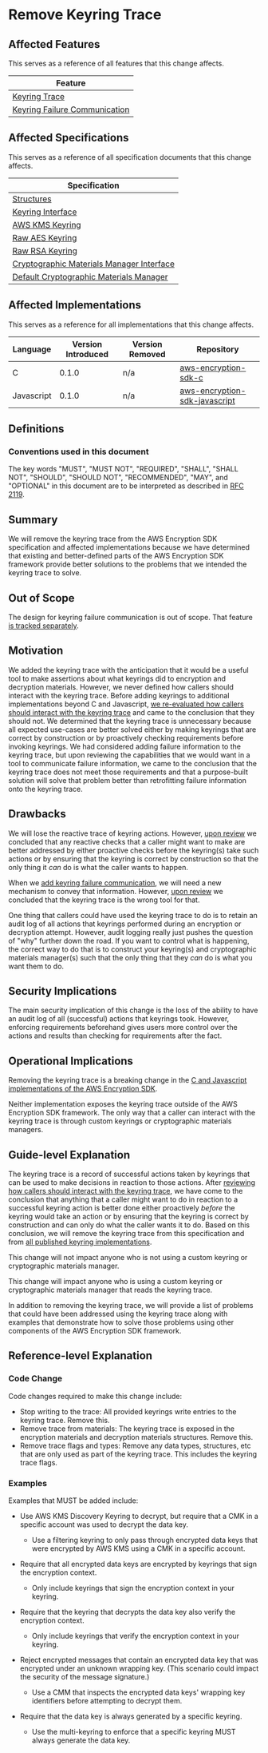 # Remove Keyring Trace

## Affected Features

This serves as a reference of all features that this change affects.

| Feature                                                                                                                                                            |
| ------------------------------------------------------------------------------------------------------------------------------------------------------------------ |
| [Keyring Trace](https://github.com/awslabs/aws-encryption-sdk-specification/blob/61f9edd7c4adf8e8ff9af77bbe9eaf3015099a88/framework/structures.md#keyring-trace-2) |
| [Keyring Failure Communication](https://github.com/awslabs/aws-encryption-sdk-specification/issues/40)                                                             |

## Affected Specifications

This serves as a reference of all specification documents that this change affects.

| Specification                                                              |
| -------------------------------------------------------------------------- |
| [Structures](../framework/structures.md)                                   |
| [Keyring Interface](../framework/keyring-interface.md)                     |
| [AWS KMS Keyring](../framework/kms-keyring.md)                             |
| [Raw AES Keyring](../framework/raw-aes-keyring.md)                         |
| [Raw RSA Keyring](../framework/raw-rsa-keyring.md)                         |
| [Cryptographic Materials Manager Interface](../framework/cmm-interface.md) |
| [Default Cryptographic Materials Manager](../framework/default-cmm.md)     |

## Affected Implementations

This serves as a reference for all implementations that this change affects.

| Language   | Version Introduced | Version Removed | Repository                                                                            |
| ---------- | ------------------ | --------------- | ------------------------------------------------------------------------------------- |
| C          | 0.1.0              | n/a             | [aws-encryption-sdk-c](https://github.com/aws/aws-encryption-sdk-c)                   |
| Javascript | 0.1.0              | n/a             | [aws-encryption-sdk-javascript](https://github.com/aws/aws-encryption-sdk-javascript) |

## Definitions

### Conventions used in this document

The key words "MUST", "MUST NOT", "REQUIRED", "SHALL", "SHALL NOT", "SHOULD", "SHOULD NOT", "RECOMMENDED", "MAY", and "OPTIONAL"
in this document are to be interpreted as described in [RFC 2119](https://tools.ietf.org/html/rfc2119).

## Summary

We will remove the keyring trace from the AWS Encryption SDK specification
and affected implementations
because we have determined that existing and better-defined parts of
the AWS Encryption SDK framework provide better solutions
to the problems that we intended the keyring trace to solve.

## Out of Scope

The design for keyring failure communication is out of scope.
That feature [is tracked separately](https://github.com/awslabs/aws-encryption-sdk-specification/issues/40).

## Motivation

We added the keyring trace with the anticipation that it would be a useful tool
to make assertions about what keyrings did to encryption and decryption materials.
However, we never defined how callers should interact with the keyring trace.
Before adding keyrings to additional implementations beyond C and Javascript,
[we re-evaluated how callers should interact with the keyring trace](./0001_01-background.md)
and came to the conclusion that they should not.
We determined that the keyring trace is unnecessary
because all expected use-cases are better solved either
by making keyrings that are correct by construction
or by proactively checking requirements before invoking keyrings.
We had considered adding failure information to the keyring trace,
but upon reviewing the capabilities that we would want in
a tool to communicate failure information,
we came to the conclusion that the keyring trace does not meet those requirements
and that a purpose-built solution will solve that problem better
than retrofitting failure information onto the keyring trace.

## Drawbacks

We will lose the reactive trace of keyring actions.
However, [upon review](./0001_01-background.md) we concluded that
any reactive checks that a caller might want to make
are better addressed by either proactive checks before the keyring(s) take such actions
or by ensuring that the keyring is correct by construction
so that the only thing it _can_ do is what the caller wants to happen.

When we [add keyring failure communication](https://github.com/awslabs/aws-encryption-sdk-specification/issues/40),
we will need a new mechanism to convey that information.
However, [upon review](./0001_01-background.md) we concluded that
the keyring trace is the wrong tool for that.

One thing that callers could have used the keyring trace to do is to
retain an audit log of all actions that keyrings performed
during an encryption or decryption attempt.
However, audit logging really just pushes the question of "why" further down the road.
If you want to control what is happening,
the correct way to do that is to construct your
keyring(s) and cryptographic materials manager(s)
such that the only thing that they _can_ do is what you want them to do.

## Security Implications

The main security implication of this change is the loss of the ability
to have an audit log of all (successful) actions that keyrings took.
However, enforcing requirements beforehand
gives users more control over the actions and results than
checking for requirements after the fact.

## Operational Implications

Removing the keyring trace is a breaking change in
the [C and Javascript implementations of the AWS Encryption SDK](#affected-implementations).

Neither implementation exposes the keyring trace outside of the AWS Encryption SDK framework.
The only way that a caller can interact with the keyring trace is
through custom keyrings or cryptographic materials managers.

## Guide-level Explanation

The keyring trace is a record of successful actions taken by keyrings
that can be used to make decisions in reaction to those actions.
After [reviewing how callers should interact with the keyring trace](./0001_01-background.md),
we have come to the conclusion that anything that a caller might want to do
in reaction to a successful keyring action
is better done either proactively _before_ the keyring would take an action
or by ensuring that the keyring is correct by construction
and can only do what the caller wants it to do.
Based on this conclusion,
we will remove the keyring trace from this specification
and from [all published keyring implementations](#affected-implementations).

This change will not impact anyone who is not using a custom
keyring or cryptographic materials manager.

This change will impact anyone who is using a custom
keyring or cryptographic materials manager
that reads the keyring trace.

In addition to removing the keyring trace,
we will provide a list of problems that could have been addressed using the keyring trace
along with examples that demonstrate how to solve those problems
using other components of the AWS Encryption SDK framework.

## Reference-level Explanation

### Code Change

Code changes required to make this change include:

- Stop writing to the trace:
  All provided keyrings write entries to the keyring trace.
  Remove this.
- Remove trace from materials:
  The keyring trace is exposed in the encryption materials and decryption materials structures.
  Remove this.
- Remove trace flags and types:
  Remove any data types, structures, etc that are only used as part of the keyring trace.
  This includes the keyring trace flags.

### Examples

Examples that MUST be added include:

- Use AWS KMS Discovery Keyring to decrypt,
  but require that a CMK in a specific account
  was used to decrypt the data key.

  - Use a filtering keyring to only pass through encrypted data keys
    that were encrypted by AWS KMS using a CMK in a specific account.

- Require that all encrypted data keys are encrypted by keyrings
  that sign the encryption context.

  - Only include keyrings that sign the encryption context in your keyring.

- Require that the keyring that decrypts the data key
  also verify the encryption context.

  - Only include keyrings that verify the encryption context in your keyring.

- Reject encrypted messages that contain an encrypted data key
  that was encrypted under an unknown wrapping key.
  (This scenario could impact the security of the message signature.)

  - Use a CMM that inspects the encrypted data keys'
    wrapping key identifiers before attempting to decrypt them.

- Require that the data key is always generated by a specific keyring.

  - Use the multi-keyring to enforce that a specific keyring MUST always generate the data key.
